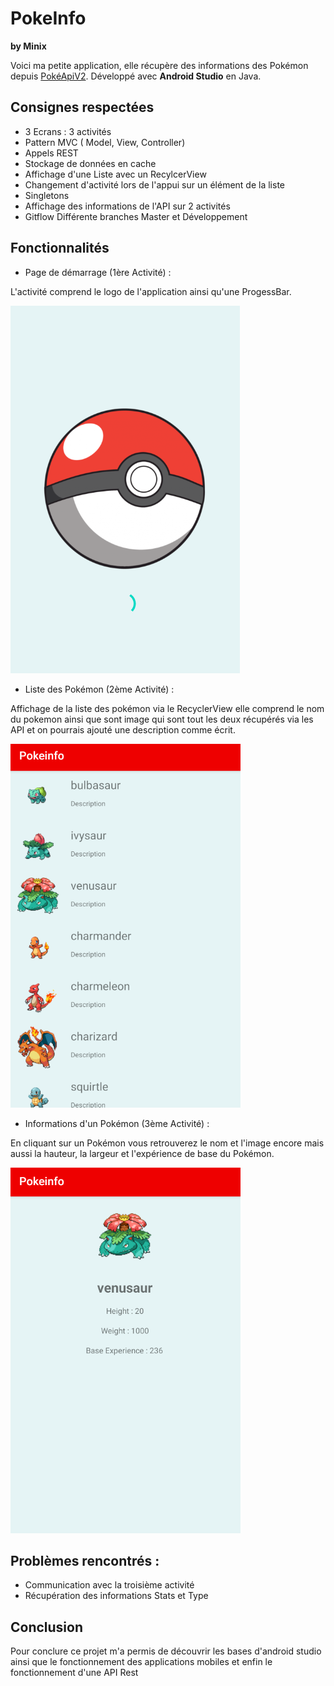 # PokeInfo
**by Minix**

Voici ma petite application, elle récupère des informations des Pokémon depuis [PokéApiV2](https://pokeapi.co/).
Développé avec **Android Studio** en Java.

## Consignes respectées

 - 3 Ecrans : 3 activités  
 - Pattern MVC ( Model, View, Controller)
 - Appels REST
 - Stockage de données en cache
 - Affichage d'une Liste avec un RecylcerView
 - Changement d'activité lors de l'appui sur un élément de la liste 
 - Singletons
 - Affichage des informations de l'API sur 2 activités
 - Gitflow Différente branches Master et Développement

## Fonctionnalités

 - Page de démarrage (1ère Activité) :

 L'activité comprend le logo de l'application ainsi qu'une ProgessBar.
 
 ![](Images/Activite_1.png)
 
 - Liste des Pokémon (2ème Activité) :
 
Affichage de la liste des pokémon via le RecyclerView elle comprend le nom du pokemon ainsi que sont image qui sont tout les deux récupérés via les API et on pourrais ajouté une description comme écrit.

![](Images/Activite_2.png)

 - Informations d'un Pokémon (3ème Activité) :   

 En cliquant sur un Pokémon vous retrouverez le nom et l'image encore mais aussi  la hauteur, la largeur et l'expérience de base du Pokémon.

![](Images/Activite_3.png)


## Problèmes rencontrés :

 - Communication avec la troisième activité  
 - Récupération des informations Stats et Type 

## Conclusion
Pour conclure ce projet m'a permis de découvrir les bases d'android studio ainsi que le fonctionnement des applications mobiles et enfin le fonctionnement d'une API Rest
